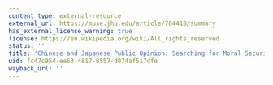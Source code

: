 ```yaml
---
content_type: external-resource
external_url: https://muse.jhu.edu/article/784418/summary
has_external_license_warning: true
license: https://en.wikipedia.org/wiki/All_rights_reserved
status: ''
title: 'Chinese and Japanese Public Opinion: Searching for Moral Security'
uid: fc47c954-ee63-4817-8557-d074af517dfe
wayback_url: ''
---
```

